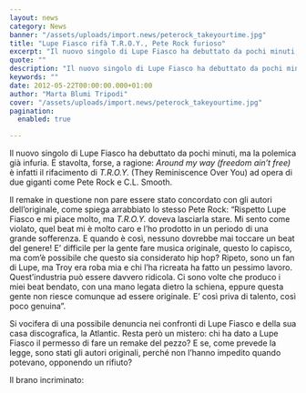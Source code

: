 ```yaml
---
layout: news
category: News
banner: "/assets/uploads/import.news/peterock_takeyourtime.jpg"
title: "Lupe Fiasco rifà T.R.O.Y., Pete Rock furioso"
excerpt: "Il nuovo singolo di Lupe Fiasco ha debuttato da pochi minuti, ma la polemica già infuria. E stavolta, forse, a ragione: Around my way (freedom ain’t free) è infatti il rifacimento di T.R.O.Y. (They Reminiscence Over You) ad opera di due giganti come Pete Rock e C.L. Smooth. Il remake in questione non pare essere [&hellip"
quote: ""
description: "Il nuovo singolo di Lupe Fiasco ha debuttato da pochi minuti, ma la polemica già infuria. E stavolta, forse, a ragione: Around my way (freedom ain’t free) è infatti il rifacimento di T.R.O.Y. (They Reminiscence Over You) ad opera di due giganti come Pete Rock e C.L. Smooth. Il remake in questione non pare essere [&hellip"
keywords: ""
date: 2012-05-22T00:00:00.000+01:00
author: "Marta Blumi Tripodi"
cover: "/assets/uploads/import.news/peterock_takeyourtime.jpg"
pagination:
  enabled: true

---
```


Il nuovo singolo di Lupe Fiasco ha debuttato da pochi minuti, ma la polemica già infuria. E stavolta, forse, a ragione: _Around my way (freedom ain’t free)_ è infatti il rifacimento di _T.R.O.Y._ (They Reminiscence Over You) ad opera di due giganti come Pete Rock e C.L. Smooth.

Il remake in questione non pare essere stato concordato con gli autori dell’originale, come spiega arrabbiato lo stesso Pete Rock: “Rispetto Lupe Fiasco e mi piace molto, ma _T.R.O.Y._ doveva lasciarla stare. Mi sento come violato, quel beat mi è molto caro e l’ho prodotto in un periodo di una grande sofferenza. E quando è così, nessuno dovrebbe mai toccare un beat del genere! E’ difficile per la gente fare musica originale, questo lo capisco, ma com’è possibile che questo sia considerato hip hop? Ripeto, sono un fan di Lupe, ma Troy era roba mia e chi l’ha ricreata ha fatto un pessimo lavoro. Quest’industria può essere davvero ridicola. Ci sono volte che produco i miei beat bendato, con una mano legata dietro la schiena, eppure questa gente non riesce comunque ad essere originale. E’ così priva di talento, così poco genuina”.

Si vocifera di una possibile denuncia nei confronti di Lupe Fiasco e della sua casa discografica, la Atlantic. Resta però un mistero: chi ha dato a Lupe Fiasco il permesso di fare un remake del pezzo? E se, come prevede la legge, sono stati gli autori originali, perché non l’hanno impedito quando potevano, opponendo un rifiuto?

Il brano incriminato:
